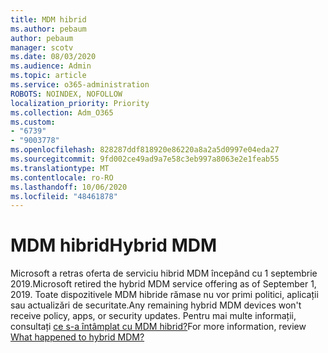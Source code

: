 ```yaml
---
title: MDM hibrid
ms.author: pebaum
author: pebaum
manager: scotv
ms.date: 08/03/2020
ms.audience: Admin
ms.topic: article
ms.service: o365-administration
ROBOTS: NOINDEX, NOFOLLOW
localization_priority: Priority
ms.collection: Adm_O365
ms.custom:
- "6739"
- "9003778"
ms.openlocfilehash: 828287ddf818920e86220a8a2a5d0997e04eda27
ms.sourcegitcommit: 9fd002ce49ad9a7e58c3eb997a8063e2e1feab55
ms.translationtype: MT
ms.contentlocale: ro-RO
ms.lasthandoff: 10/06/2020
ms.locfileid: "48461878"
---
```

# <a name="hybrid-mdm"></a><span data-ttu-id="7b976-102">MDM hibrid</span><span class="sxs-lookup"><span data-stu-id="7b976-102">Hybrid MDM</span></span>

<span data-ttu-id="7b976-103">Microsoft a retras oferta de serviciu hibrid MDM începând cu 1 septembrie 2019.</span><span class="sxs-lookup"><span data-stu-id="7b976-103">Microsoft retired the hybrid MDM service offering as of September 1, 2019.</span></span> <span data-ttu-id="7b976-104">Toate dispozitivele MDM hibride rămase nu vor primi politici, aplicații sau actualizări de securitate.</span><span class="sxs-lookup"><span data-stu-id="7b976-104">Any remaining hybrid MDM devices won't receive policy, apps, or security updates.</span></span> <span data-ttu-id="7b976-105">Pentru mai multe informații, consultați [ce s-a întâmplat cu MDM hibrid?](https://docs.microsoft.com/configmgr/mdm/understand/what-happened-to-hybrid)</span><span class="sxs-lookup"><span data-stu-id="7b976-105">For more information, review [What happened to hybrid MDM?](https://docs.microsoft.com/configmgr/mdm/understand/what-happened-to-hybrid)</span></span>